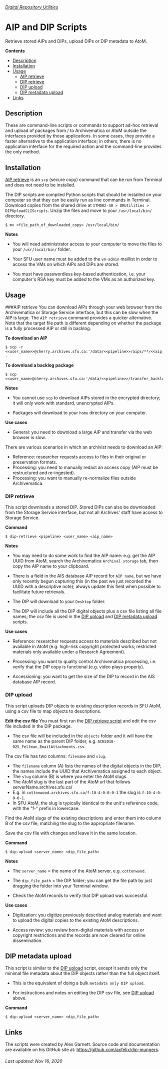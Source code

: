 ###### [Digital Repository Utilities](../README.md)

# AIP and DIP Scripts
Retrieve stored AIPs and DIPs, upload DIPs or DIP metadata to AtoM.

**Contents**
- [Description](#description)
- [Installation](#installation)
- [Usage](#usage)
  - [AIP retrieve](#aip-retrieve)
  - [DIP retrieve](#dip-retrieve)
  - [DIP upload](#dip-upload)
  - [DIP metadata upload](#dip-metadata-upload)
- [Links](#links)

## Description
These are command-line scripts or commands to support ad-hoc retrieval and upload of packages from / to Archivematica or AtoM outside the interfaces provided by those applications. In some cases, they provide a faster alternative to the application interface; in others, there is no application interface for the required action and the command-line provides the only method.

## Installation
[AIP retrieve](#aip-retrieve) is an `scp` (secure copy) command that can be run from Terminal and does not need to be installed.

The DIP scripts are compiled Python scripts that should be installed on your computer so that they can be easily run as line commands in Terminal. Download copies from the shared drive at `ITM002-40 > DRUtilities > DIPUploadCLIScripts`. Unzip the files and move to your `/usr/local/bin/` directory.

```
$ mv <file_path_of_downloaded_copy> /usr/local/bin/
```

**Notes**
- You will need administrator access to your computer to move the files to your `/usr/local/bin/` folder.

- Your SFU user name must be added to the `vm-admin` maillist in order to access the VMs on which AIPs and DIPs are stored.

- You must have passwordless key-based authentication, i.e. your computer's RSA key must be added to the VMs as an authorized key.

## Usage
###AIP retrieve
You can download AIPs through your web browser from the Archivematica or Storage Service interface, but this can be slow when the AIP is large. The `AIP retrieve` command provides a quicker alternative. Note that the target file path is different depending on whether the package is a fully processed AIP or still in backlog.

**To download an AIP**
```
$ scp -r <<user_name>>@cherry.archives.sfu.ca:'/data/<<pipeline>>/aips/**/<<aip_name>>*' .
```

**To download a backlog package**
```
$ scp <<user_name>@cherry.archives.sfu.ca:'/data/<<pipeline>>/transfer_backlog/originals/<<aip_name>>*'
```

**Notes**
- You cannot use `scp` to download AIPs stored in the encrypted directory; it will only work with standard, unencrypted AIPs.

- Packages will download to your `home` directory on your computer.

**Use cases**
- General: you need to download a large AIP and transfer via the web browser is slow.

There are various scenarios in which an archivist needs to download an AIP:
- Reference: researcher requests access to files in their original or preservation formats.
- Processing: you need to manually redact an access copy (AIP must be restructured and re-ingested).
- Processing: you want to manually re-normalize files outside Archivematica.

### DIP retrieve
This script downloads a stored DIP. Stored DIPs can also be downloaded from the Storage Service interface, but not all Archives' staff have access to Storage Service.

**Command**
```
$ dip-retrieve <pipeline> <user_name> <aip_name>
```

**Notes**
- You may need to do some work to find the AIP name: e.g. get the AIP UUID from AtoM, search the Archivematica `Archival storage` tab, then copy the AIP name to your clipboard.

- There is a field in the AIS database AIP record for `AIP name`, but we have only recently begun capturing this (in the past we just recorded the UUID with a descriptive note); always update this field when possible to facilitate future retrievals.

- The DIP will download to your `Desktop` folder.

- The DIP will include all the DIP digital objects plus a csv file listing all file names; the csv file is used in the [DIP upload](#dip-upload) and [DIP metadata upload](#dip-metadata-upload) scripts.

**Use cases**
- Reference: researcher requests access to materials described but not available in AtoM (e.g. high-risk copyright protected works; restricted materials only available under a Research Agreement).

- Processing: you want to quality control Archivematica processing, i.e. verify that the DIP copy is functional (e.g. video plays properly).

- Accessioning: you want to get the size of the DIP to record in the AIS database AIP record.

### DIP upload
This script uploads DIP objects to existing description records in SFU AtoM, using a csv file to map objects to descriptions.

**Edit the csv file**
You must first run the [DIP retrieve script](#dip-retrieve) and edit the csv file included in the DIP package.
- The csv file will be included in the `objects` folder and it will have the same name as the parent DIP folder, e.g. `ACN2018-025_Fellman_EmailAttachments.csv`.

The csv file has two columns: `filename` and `slug`.
- The `filename` column (A) lists the names of the digital objects in the DIP; the names include the UUID that Archivematica assigned to each object.
- The `slug` column (B) is where you enter the AtoM slugs.
- The AtoM slug is the last part of the AtoM url that follows serverName.archives.sfu.ca/
- E.g. in `cottonwood.archives.sfu.ca/f-10-4-0-0-0-1` the slug is `f-10-4-0-0-0-1`.
- In SFU AtoM, the slug is typically identical to the unit's reference code, with the "f-" prefix in lowercase.

Find the AtoM slugs of the existing descriptions and enter them into column B of the csv file, matching the slug to the appropriate filename.

Save the csv file with changes and leave it in the same location.

**Command**
```
$ dip-upload <server_name> <dip_file_path>
```

**Notes**
- The `server_name` = the name of the AtoM server, e.g. `cottonwood`.

- The `dip_file_path` = the DIP folder; you can get the file path by just dragging the folder into your Terminal window.

- Check the AtoM records to verify that DIP upload was successful.

**Use cases**
- Digitization: you digitize previously described analog materials and want to upload the digital copies to the existing AtoM descriptions.

- Access review: you review born-digital materials with access or copyright restrictions and the records are now cleared for online dissemination.

## DIP metadata upload
This script is similar to the [DIP upload](#dip-upload) script, except it sends only the minimal file metadata about the DIP objects rather than the full object itself.
- This is the equivalent of doing a bulk `metadata only DIP upload`.

- For instructions and notes on editing the DIP csv file, see [DIP upload](#dip-upload) above.

**Command**
```
$ dip-upload <server_name> <dip_file_path>
```

## Links
The scripts were created by Alex Garnett. Source code and documentation are available on his GitHub site at: https://github.com/axfelix/dip-mungers.

###### Last updated: Nov 16, 2020
